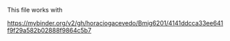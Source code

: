 This file works with

https://mybinder.org/v2/gh/horaciogacevedo/Bmig6201/4141ddcca33ee641f9f29a582b02888f9864c5b7

